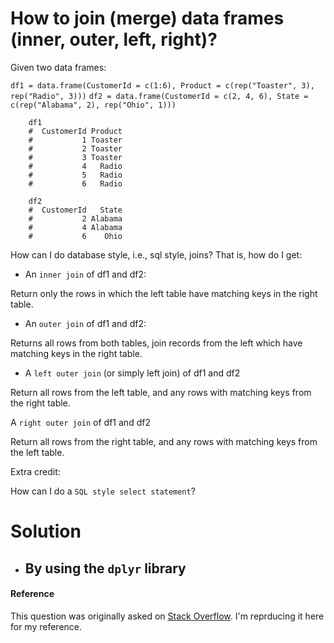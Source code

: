 # How to join (merge) data frames (inner, outer, left, right)?

Given two data frames:

`df1 = data.frame(CustomerId = c(1:6), Product = c(rep("Toaster", 3), rep("Radio", 3)))`
`df2 = data.frame(CustomerId = c(2, 4, 6), State = c(rep("Alabama", 2), rep("Ohio", 1)))`

        df1
        #  CustomerId Product
        #           1 Toaster
        #           2 Toaster
        #           3 Toaster
        #           4   Radio
        #           5   Radio
        #           6   Radio

        df2
        #  CustomerId   State
        #           2 Alabama
        #           4 Alabama
        #           6    Ohio

How can I do database style, i.e., sql style, joins? That is, how do I get:

- An `inner join` of df1 and df2:

Return only the rows in which the left table have matching keys in the right table.

- An `outer join` of df1 and df2:

Returns all rows from both tables, join records from the left which have matching keys in the right table.

- A `left outer join` (or simply left join) of df1 and df2

Return all rows from the left table, and any rows with matching keys from the right table.

A `right outer join` of df1 and df2

Return all rows from the right table, and any rows with matching keys from the left table.

Extra credit:

How can I do a `SQL style select statement`?

# Solution

- ## By using the `dplyr` library



#### Reference

This question was originally asked on [Stack Overflow](https://stackoverflow.com/questions/1299871/how-to-join-merge-data-frames-inner-outer-left-right?rq=1). I'm reprducing it here for my reference.

